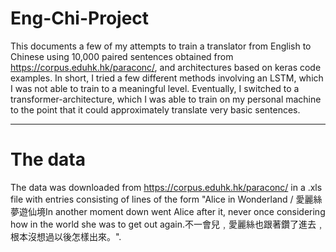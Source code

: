 # Eng-Chi-Project

This documents a few of my attempts to train a translator from English to Chinese using 10,000 paired sentences obtained from https://corpus.eduhk.hk/paraconc/, and architectures based on keras code examples. In short, I tried a few different methods involving an LSTM, which I was not able to train to a meaningful level. Eventually, I switched to a transformer-architecture, which I was able to train on my personal machine to the point that it could approximately translate very basic sentences.

-------------------------

# The data

The data was downloaded from https://corpus.eduhk.hk/paraconc/ in a .xls file with entries consisting of lines of the form "<tr><td>Alice in Wonderland / 愛麗絲夢遊仙境</td><td>In another moment down went Alice after it, never once considering how in the world she was to get out again.</td><td>不一會兒﹐愛麗絲也跟著鑽了進去﹐根本沒想過以後怎樣出來。</td></tr>".

